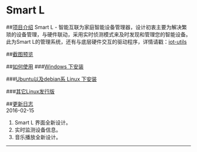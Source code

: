 # Smart L
##[项目介绍]()
Smart L - 智能互联为家庭智能设备管理器，设计初衷主要为解决繁琐的设备管理，与硬件联动，采用实时侦测模式来及时发现和管理您的智能设备。此为Smart L的管理系统，还有与底层硬件交互的驱动程序，详情请戳：[iot-utils]("https://github.com/bjwrkj/iot-utils")

##[截图预览]()


##[如何使用]()
###[Windows 下安装]()

###[Ubuntu以及debian系 Linux 下安装]()

###[其它Linux发行版]()

##[更新日志]()    
2016-02-15  
1. Smart L 界面全新设计。   
2. 实时监测设备信息。  
3. 音乐播放全新设计。  


----------
